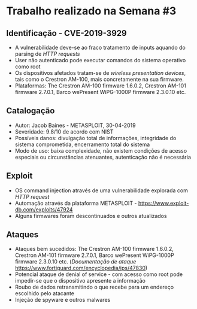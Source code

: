 # Trabalho realizado na Semana #3

## Identificação - CVE-2019-3929

- A vulnerabilidade deve-se ao fraco tratamento de inputs aquando do parsing de *HTTP requests*
- User não autenticado pode executar comandos do sistema operativo como root
- Os dispositivos afetados tratam-se de *wireless presentation devices*, tais como o Crestron AM-100, mais concretamente na sua firmware.
- Plataformas: The Crestron AM-100 firmware 1.6.0.2, Crestron AM-101 firmware 2.7.0.1, Barco wePresent WiPG-1000P firmware 2.3.0.10 etc.

## Catalogação

- Autor: Jacob Baines - METASPLOIT, 30-04-2019
- Severidade: 9.8/10 de acordo com NIST
- Possíveis danos: divulgação total de informações, integridade do sistema comprometida, encerramento total do sistema
- Modo de uso: baixa complexidade, não existem condições de acesso especiais ou circunstâncias atenuantes, autenticação não é necessária

## Exploit

- OS command injection através de uma vulnerabilidade explorada com *HTTP request*
- Automação através da plataforma METASPLOIT - https://www.exploit-db.com/exploits/47924
- Alguns firmwares foram descontinuados e outros atualizados

## Ataques

- Ataques bem sucedidos: The Crestron AM-100 firmware 1.6.0.2, Crestron AM-101 firmware 2.7.0.1, Barco wePresent WiPG-1000P firmware 2.3.0.10 etc. (*Documentação de ataque* https://www.fortiguard.com/encyclopedia/ips/47830)
- Potencial ataque de denial of service - com acesso como root pode impedir-se que o dispositivo apresente a informação
- Roubo de dados retransmitindo o que recebe para um endereço escolhido pelo atacante
- Injeção de spyware e outros malwares 
